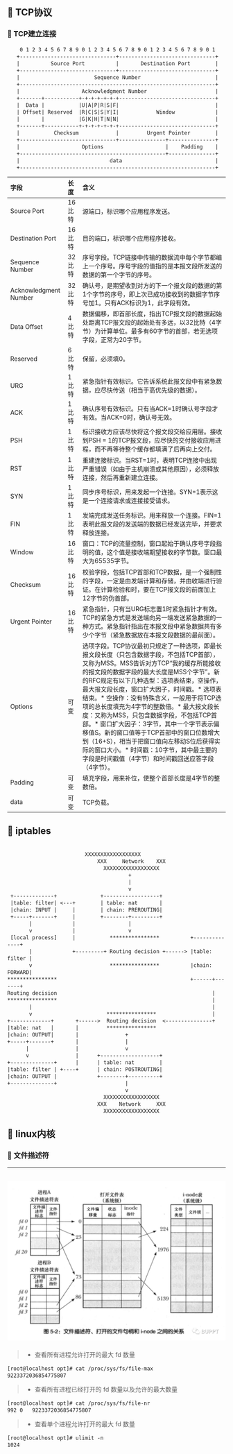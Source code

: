 ## :frog: TCP协议
### :tiger: TCP建立连接

``` 0                   1                   2                   3
    0 1 2 3 4 5 6 7 8 9 0 1 2 3 4 5 6 7 8 9 0 1 2 3 4 5 6 7 8 9 0 1
   +-------------------------------+-------------------------------+
   |          Source Port          |       Destination Port        |
   +-------------------------------+-------------------------------+
   |                        Sequence Number                        |
   +---------------------------------------------------------------+
   |                    Acknowledgment Number                      |
   +-------+-----------+-+-+-+-+-+-+-------------------------------+
   |  Data |           |U|A|P|R|S|F|                               |
   | Offset| Reserved  |R|C|S|S|Y|I|            Window             |
   |       |           |G|K|H|T|N|N|                               |
   +-------+-----------+-+-+-+-+-+-+-------------------------------+
   |           Checksum            |         Urgent Pointer        |
   +-------------------------------+---------------+---------------+
   |                    Options                    |    Padding    |
   +-----------------------------------------------+---------------+
   |                             data                              |
   +---------------------------------------------------------------+
```

| 字段                  | 长度                      | 含义                                                                                                                                                                                                                                                                                                                                                                                                                                                                                                                                                                                                                                                      |    
| :-------------------- | :------------------------ | :-------------------------------------------------------------------------------------------------------------------------------------------------------------------------------------------------------------------------------------------------------------------------------------------------------------------------------------------------------------------------------------------------------------------------------------------------------------------------------------------------------------------------------------------------------------------------------------------------------------------------------------------------------- |
| Source Port           | 16 比特 | 源端口，标识哪个应用程序发送。                                                                                                                                                                                                                                                                                                                                                                                                                                                                                                                                                                                                                                |
| Destination Port      | 16 比特 | 目的端口，标识哪个应用程序接收。                                                                                                                                                                                                                                                                                                                                                                                                                                                                                                                                                                                                                          |
| Sequence Number       | 32比特 | 序号字段。TCP链接中传输的数据流中每个字节都编上一个序号。序号字段的值指的是本报文段所发送的数据的第一个字节的序号。                                                                                                                                                                                                                                                                                                                                                                                                                                                                                                                                       |
| Acknowledgment Number | 32比特 | 确认号，是期望收到对方的下一个报文段的数据的第1个字节的序号，即上次已成功接收到的数据字节序号加1。只有ACK标识为1，此字段有效。                                                                                                                                                                                                                                                                                                                                                                                                                                                                                                                            |
| Data Offset           | 4比特  | 数据偏移，即首部长度，指出TCP报文段的数据起始处距离TCP报文段的起始处有多远，以32比特（4字节）为计算单位。最多有60字节的首部，若无选项字段，正常为20字节。                                                                                                                                                                                                                                                                                                                                                                                                                                                                                                 |
| Reserved              | 6比特  | 保留，必须填0。                                                                                                                                                                                                                                                                                                                                                                                                                                                                                                                                                                                                                                           |
| URG                   | 1比特  | 紧急指针有效标识。它告诉系统此报文段中有紧急数据，应尽快传送（相当于高优先级的数据）。                                                                                                                                                                                                                                                                                                                                                                                                                                                                                                                                                                    |
| ACK                   | 1比特  | 确认序号有效标识。只有当ACK=1时确认号字段才有效。当ACK=0时，确认号无效。                                                                                                                                                                                                                                                                                                                                                                                                                                                                                                                                                                                  |
| PSH                   | 1比特  | 标识接收方应该尽快将这个报文段交给应用层。接收到PSH = 1的TCP报文段，应尽快的交付接收应用进程，而不再等待整个缓存都填满了后再向上交付。                                                                                                                                                                                                                                                                                                                                                                                                                                                                                                                    |
| RST                   | 1比特  | 重建连接标识。当RST=1时，表明TCP连接中出现严重错误（如由于主机崩溃或其他原因），必须释放连接，然后再重新建立连接。                                                                                                                                                                                                                                                                                                                                                                                                                                                                                                                                        |
| SYN                   | 1比特  | 同步序号标识，用来发起一个连接。SYN=1表示这是一个连接请求或连接接受请求。                                                                                                                                                                                                                                                                                                                                                                                                                                                                                                                                                                                 |
| FIN                   | 1比特  | 发端完成发送任务标识。用来释放一个连接。FIN=1表明此报文段的发送端的数据已经发送完毕，并要求释放连接。                                                                                                                                                                                                                                                                                                                                                                                                                                                                                                                                                                                                         |
| Window                | 16比特 | 窗口：TCP的流量控制，窗口起始于确认序号字段指明的值，这个值是接收端期望接收的字节数。窗口最大为65535字节。                                                                                                                                                                                                                                                                                                                                                                                                                                                                                                                                                    |
| Checksum              | 16比特 | 校验字段，包括TCP首部和TCP数据，是一个强制性的字段，一定是由发端计算和存储，并由收端进行验证。在计算检验和时，要在TCP报文段的前面加上12字节的伪首部。                                                                                                                                                                                                                                                                                                                                                                                                                                                                                                     |
| Urgent Pointer        | 16比特 | 紧急指针，只有当URG标志置1时紧急指针才有效。TCP的紧急方式是发送端向另一端发送紧急数据的一种方式。紧急指针指出在本报文段中紧急数据共有多少个字节（紧急数据放在本报文段数据的最前面）。                                                                                                                                                                                                                                                                                                                                                                                                                                                                     |
| Options               | 可变   | 选项字段。TCP协议最初只规定了一种选项，即最长报文段长度（只包含数据字段，不包括TCP首部），又称为MSS。MSS告诉对方TCP“我的缓存所能接收的报文段的数据字段的最大长度是MSS个字节”。新的RFC规定有以下几种选型：选项表结束，空操作，最大报文段长度，窗口扩大因子，时间戳。* 选项表结束。* 空操作：没有特殊含义，一般用于将TCP选项的总长度填充为4字节的整数倍。* 最大报文段长度：又称为MSS，只包含数据字段，不包括TCP首部。* 窗口扩大因子：3字节，其中一个字节表示偏移值S。新的窗口值等于TCP首部中的窗口位数增大到（16+S），相当于把窗口值向左移动S位后获得实际的窗口大小。* 时间戳：10字节，其中最主要的字段是时间戳值（4字节）和时间戳回送应答字段（4字节）。 |
| Padding               | 可变   | 填充字段，用来补位，使整个首部长度是4字节的整数倍。                                                                                                                                                                                                                                                                                                                                                                                                                                                                                                                                                                                                       |                                                                                                            
| data                  | 可变   | TCP负载。                        

## :koala: iptables
```

                         XXXXXXXXXXXXXXXXXX
                             XXX     Network    XXX
                               XXXXXXXXXXXXXXXXXX
                                       +
                                       |
                                       v
 +-------------+              +------------------+
 |table: filter| <---+        | table: nat       |
 |chain: INPUT |     |        | chain: PREROUTING|
 +-----+-------+     |        +--------+---------+
       |             |                 |
       v             |                 v
 [local process]     |           ****************          +--------------+
       |             +---------+ Routing decision +------> |table: filter |
       v                         ****************          |chain: FORWARD|
****************                                           +------+-------+
Routing decision                                                  |
****************                                                  |
       |                                                          |
       v                        ****************                  |
+-------------+       +------>  Routing decision  <---------------+
|table: nat   |       |         ****************
|chain: OUTPUT|       |               +
+-----+-------+       |               |
      |               |               v
      v               |      +-------------------+
+--------------+      |      | table: nat        |
|table: filter | +----+      | chain: POSTROUTING|
|chain: OUTPUT |             +--------+----------+
+--------------+                      |
                                      v
                               XXXXXXXXXXXXXXXXXX
                             XXX    Network     XXX
                               XXXXXXXXXXXXXXXXXX
```
## :pig: linux内核
### :pig_nose: 文件描述符
---
![文件描述符](/image/文件描述符-20230703.png)
---
> - 查看所有进程允许打开的最大 fd 数量
``` shell
[root@localhost opt]# cat /proc/sys/fs/file-max 
9223372036854775807
````
> - 查看所有进程已经打开的 fd 数量以及允许的最大数量
``` shell
[root@localhost opt]# cat /proc/sys/fs/file-nr 
992	0	9223372036854775807
```
> - 查看单个进程允许打开的最大 fd 数量
``` shell
[root@localhost opt]# ulimit -n
1024
``` 
